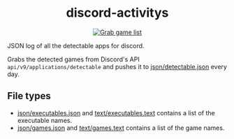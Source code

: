<div align="center">

# discord-activitys
[![Grab game list](https://github.com/Roblox-Thot/discord-activitys/actions/workflows/run.yml/badge.svg)](https://github.com/Roblox-Thot/discord-activitys/actions/workflows/run.yml)

</div>


JSON log of all the detectable apps for discord.

Grabs the detected games from Discord's API `api/v9/applications/detectable` and pushes it to [json/detectable.json](json/detectable.json) every day.

## File types
- [json/executables.json](json/executables.json) and [text/executables.text](text/executables.txt) contains a list of the executable names.
- [json/games.json](json/games.json) and [text/games.text](text/games.txt) contains a list of the game names.
